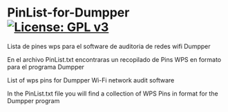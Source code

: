 # PinList-for-Dumpper [![License: GPL v3](https://img.shields.io/badge/License-GPLv3-blue.svg)](https://www.gnu.org/licenses/gpl-3.0)

Lista de pines wps para el software de auditoria de redes wifi Dumpper

En el archivo PinList.txt encontraras un recopilado de Pins WPS en formato para el programa Dumpper


List of wps pins for Dumpper Wi-Fi network audit software

In the PinList.txt file you will find a collection of WPS Pins in format for the Dumpper program
